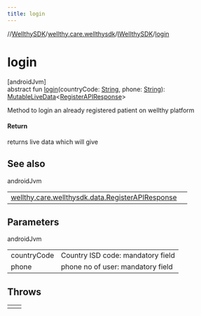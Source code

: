 ```yaml
---
title: login
---
```

//[WellthySDK](../../../index.html)/[wellthy.care.wellthysdk](../index.html)/[IWellthySDK](index.html)/[login](login.html)



# login



[androidJvm]\
abstract fun [login](login.html)(countryCode: [String](https://kotlinlang.org/api/latest/jvm/stdlib/kotlin/-string/index.html), phone: [String](https://kotlinlang.org/api/latest/jvm/stdlib/kotlin/-string/index.html)): [MutableLiveData](https://developer.android.com/reference/kotlin/androidx/lifecycle/MutableLiveData.html)&lt;[RegisterAPIResponse](../../wellthy.care.wellthysdk.data/-register-a-p-i-response/index.html)&gt;



Method to login an already registered patient on wellthy platform



#### Return



returns live data which will give



## See also


androidJvm

| | |
|---|---|
| [wellthy.care.wellthysdk.data.RegisterAPIResponse](../../wellthy.care.wellthysdk.data/-register-a-p-i-response/index.html) |  |



## Parameters


androidJvm

| | |
|---|---|
| countryCode | Country ISD code: mandatory field |
| phone | phone no of user: mandatory field |



## Throws


| | |
|---|---|
|  |  |



